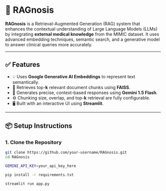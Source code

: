 # 🧠 RAGnosis

**RAGnosis** is a Retrieval-Augmented Generation (RAG) system that enhances the contextual understanding of Large Language Models (LLMs) by integrating **external medical knowledge** from the MIMIC dataset. It uses advanced embedding techniques, semantic search, and a generative model to answer clinical queries more accurately.

---

## ✅ Features

- 💡 Uses **Google Generative AI Embeddings** to represent text semantically.
- 🔎 Retrieves top-**k** relevant document chunks using **FAISS**.
- 🤖 Generates precise, context-based responses using **Gemini 1.5 Flash**.
- ⚙️ Chunking size, overlap, and top-**k** retrieval are fully configurable.
- 🖥️ Built with an interactive UI using **Streamlit**.

---

## 📦 Setup Instructions

### 1. Clone the Repository
```bash
git clone https://github.com/your-username/RAGnosis.git
cd RAGnosis

GEMINI_API_KEY=your_api_key_here

pip install -r requirements.txt

streamlit run app.py
